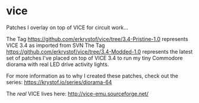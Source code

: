 # vice
Patches I overlay on top of VICE for circuit work...

The Tag https://github.com/erkrystof/vice/tree/3.4-Pristine-1.0 represents VICE 3.4 as imported from SVN
The Tag https://github.com/erkrystof/vice/tree/3.4-Modded-1.0 represents the latest set of patches I've placed on top of VICE 3.4 to run my tiny Commodore diorama with real LED drive activity lights.

For more information as to why I created these patches, check out the series:
https://krystof.io/series/diorama-64

The *real* VICE lives here:
http://vice-emu.sourceforge.net/
